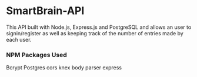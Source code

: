 # SmartBrain-API
This API built with Node.js, Express.js and PostgreSQL and allows an user to signin/register as well as keeping track of the number of entries made by each user.

### NPM Packages Used
Bcrypt
Postgres
cors
knex
body parser
express
